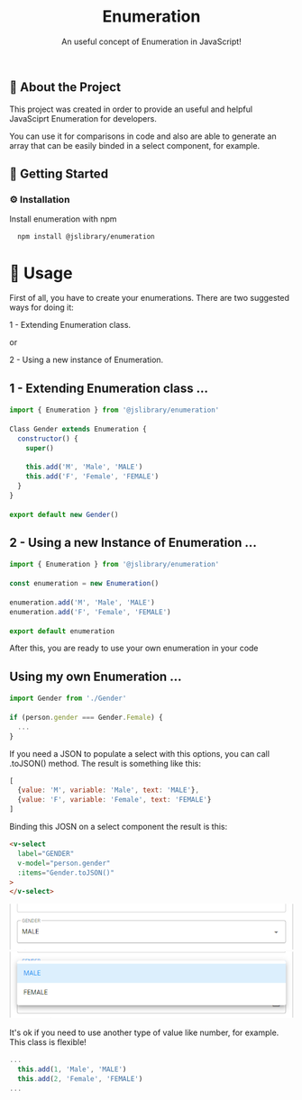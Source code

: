 <div align="center">
  <h1>Enumeration</h1>

  <p>
    An useful concept of Enumeration in JavaScript!
  </p>
</div>

<br/>

<!-- About the Project -->
## :star2: About the Project
This project was created in order to provide an useful and helpful JavaSciprt Enumeration for developers.

You can use it for comparisons in code and also are able to generate an array that can be easily binded in a select component, for example.

<!-- Getting Started -->
##  :toolbox: Getting Started

<!-- Installation -->
### :gear: Installation

Install enumeration with npm

```bash
  npm install @jslibrary/enumeration
```

<!-- Usage -->
# :eyes: Usage


First of all, you have to create your enumerations. There are two suggested ways for doing it:

1 - Extending Enumeration class.

or

2 - Using a new instance of Enumeration.


## 1 - Extending Enumeration class ...


```javascript
import { Enumeration } from '@jslibrary/enumeration'

Class Gender extends Enumeration {
  constructor() {
    super()

    this.add('M', 'Male', 'MALE')
    this.add('F', 'Female', 'FEMALE')
  }
}

export default new Gender()
```

## 2 - Using a new Instance of Enumeration ...


```javascript
import { Enumeration } from '@jslibrary/enumeration'

const enumeration = new Enumeration()

enumeration.add('M', 'Male', 'MALE')
enumeration.add('F', 'Female', 'FEMALE')

export default enumeration
```

After this, you are ready to use your own enumeration in your code

## Using my own Enumeration ...

```javascript
import Gender from './Gender'

if (person.gender === Gender.Female) {
  ...
}

```

If you need a JSON to populate a select with this options, you can call .toJSON() method. The result is something like this:

```javascript
[
  {value: 'M', variable: 'Male', text: 'MALE'},
  {value: 'F', variable: 'Female', text: 'FEMALE'}
]
```

Binding this JOSN on a select component the result is this:
```html
<v-select
  label="GENDER"
  v-model="person.gender"
  :items="Gender.toJSON()"
>
</v-select>
```

<img src="./assets/select-closed.png"/>

<br/>

<img src="./assets/select-open.png"/>

<br>

It's ok if you need to use another type of value like number, for example. This class is flexible!

```javascript
...
  this.add(1, 'Male', 'MALE')
  this.add(2, 'Female', 'FEMALE')
...
```
